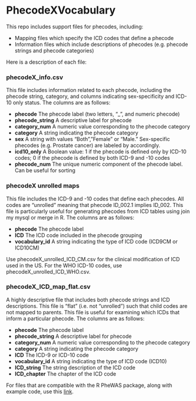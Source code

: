 # PhecodeXVocabulary
This repo includes support files for phecodes, including:

- Mapping files which specify the ICD codes that define a phecode
- Information files which include descriptions of phecodes (e.g. phecode strings and phecode categories)

Here is a description of each file:

### phecodeX_info.csv

This file includes information related to each phecode, including the phecode string, category, and columns indicating sex-specificity and ICD-10 only status. The columns are as follows:

- <b>phecode</b>  The phecode label (two letters, “_”, and numeric phecode)
- <b>phecode_string</b> A descriptive label for phecode
- <b>category_num</b>   A numeric value corresponding to the phecode category
- <b>category</b>              A string indicating the phecode category
- <b>sex</b>                         A string with values “Both”,”Female” or “Male.” Sex-specific phecodes (e.g. Prostate cancer) are labeled by accordingly.
- <b>icd10_only</b>          A Boolean value: 1 if the phecode is defined only by ICD-10 codes; 0 if the phecode is defined by both ICD-9 and -10 codes
- <b>phecode_num</b>   The unique numeric component of the phecode label. Can be useful for sorting


### phecodeX unrolled maps
 
This file includes the ICD-9 and -10 codes that define each phecodes. All codes are “unrolled” meaning that phecode ID_002.1 implies ID_002.
This file is particularly useful for generating phecodes from ICD tables using join my mysql or merge in R. The columns are as follows:
 
- <b>phecode</b>               The phecode label
- <b>ICD</b>                         The ICD code included in the phecode grouping
- <b>vocabulary_id</b>        A string indicating the type of ICD code (ICD9CM or ICD10CM)

Use phecodeX_unrolled_ICD_CM.csv for the clinical modification of ICD used in the US. For the WHO ICD-10 codes, use phecodeX_unrolled_ICD_WHO.csv.

### phecodeX_ICD_map_flat.csv
A highly descriptive file that includes both phecode strings and ICD descriptions. This file is “flat” (i.e. not “unrolled”) such that child codes are not mapped to parents. This file is useful for examining which ICDs that inform a particular phecode. The columns are as follows:
 
- <b>phecode</b>               The phecode label
- <b>phecode_string</b> A descriptive label for phecode
- <b>category_num</b>   A numeric value corresponding to the phecode category
- <b>category</b>              A string indicating the phecode category
- <b>ICD</b>                         The ICD-9 or ICD-10 code
- <b>vocabulary_id</b>          A string indicating the type of ICD code (ICD10)
- <b>ICD_string</b>           The string description of the ICD code
- <b>ICD_chapter</b>       The chapter of the ICD code

For files that are compatible with the R PheWAS package, along with example code, use this [link](https://github.com/PheWAS/PhecodeX).

